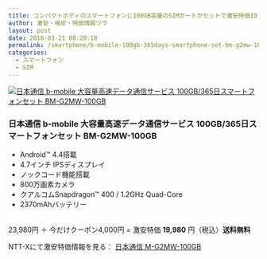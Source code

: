 ```yaml
---
title: コンパクトボディのスマートフォンに100GB容量のSIMカードがセットで激安特価19,980円！送料無料！
author: 激安・格安・特価情報ツウ
layout: post
date: 2016-03-21 08:20:10
permalink: /smartphone/b-mobile-100gb-365days-smartphone-set-bm-g2mw-100gb-19980-nttx.html
categories:
  - スマートフォン
  - SIM
---
```


<div class="img-bg2 img_L">
  <a href="//px.a8.net/svt/ejp?a8mat=ZYP6S+8IMA3E+S1Q+BWGDT&#038;a8ejpredirect=//nttxstore.jp/_II_JT15230252" target="_blank"><img border="0" alt="日本通信 b-mobile 大容量高速データ通信サービス 100GB/365日スマートフォンセット BM-G2MW-100GB" src="//image.nttxstore.jp/l2_images/J/JT/JT15230252.jpg" data-recalc-dims="1" /></a>
</div>

### 日本通信 b-mobile 大容量高速データ通信サービス 100GB/365日スマートフォンセット BM-G2MW-100GB
<!--more-->

* Android™ 4.4搭載
* 4.7インチ IPSディスプレイ
* ノックコード機能搭載
* 800万画素カメラ
* クアルコムSnapdragon™ 400 / 1.2GHz Quad-Core
* 2370mAhバッテリー

<br clear="all" />23,980円 ＋ 今だけクーポン4,000円 = 激安特価 <span class="tokka-price"><strong>19,980</strong></span> 円（税込）**送料無料**

NTT-Xにて激安特価情報を見る： <span class="fs150p"><a href="//px.a8.net/svt/ejp?a8mat=ZYP6S+8IMA3E+S1Q+BWGDT&#038;a8ejpredirect=//nttxstore.jp/_II_JT15230252" target="_blank">日本通信 M-G2MW-100GB</a></span>
